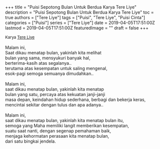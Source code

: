 +++
title = "Puisi Sepotong Bulan Untuk Berdua Karya Tere Liye"
description = "Puisi Sepotong Bulan Untuk Berdua Karya Tere Liye"
toc = true
authors = ["Tere Liye"]
tags = ["Puisi", "Tere Liye", "Puisi Cinta"]
categories = ["Puisi"]
series = ["Tere Liye"]
date = 2019-04-05T17:51:00Z
lastmod = 2019-04-05T17:51:00Z
featuredImage = ""
draft = false
+++

<div style="text-align: justify;">
<div style="font-size: small;">Karya <a href="/authors/tere-liye/" target="_blank">Tere Liye</a></div><br />
Malam ini,<br />Saat dikau menatap bulan, yakinlah kita melihat<br />bulan yang sama, mensyukuri banyak hal,<br />berterima-kasih atas segalanya..<br />terutama atas kesempatan untuk saling mengenal,<br />esok-pagi semoga semuanya dimudahkan..<br /><br />Malam ini,<br />saat dikau menatap bulan, yakinlah kita menatap<br />bulan yang satu, percaya atas kekuatan janji-janji<br />masa depan, keindahan hidup sederhana, berbagi dan bekerja keras,<br />mencintai sekitar dengan tulus dan apa adanya..<br /><br />Malam ini,<br />saat dikau menatap bulan, yakinlah kita menatap bulan itu,<br />semoga yang Maha memiliki langit memberikan kesempatan,<br />suatu saat nanti, dengan segenap pemahaman baik,<br />menjaga kehormatan perasaan kita menatap bulan,<br />dari satu bingkai jendela.</div>

